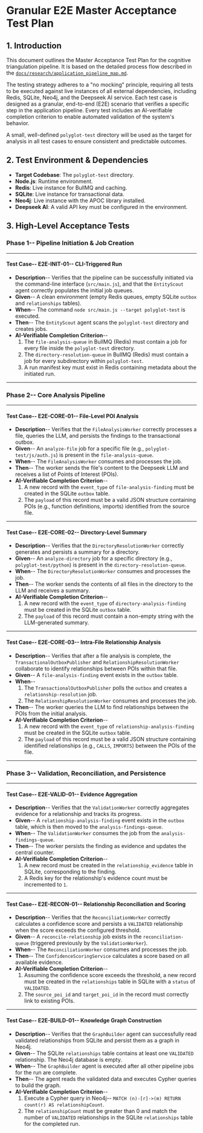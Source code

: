 # Granular E2E Master Acceptance Test Plan

## 1. Introduction

This document outlines the Master Acceptance Test Plan for the cognitive triangulation pipeline. It is based on the detailed process flow described in the [`docs/research/application_pipeline_map.md`](../research/application_pipeline_map.md).

The testing strategy adheres to a "no mocking" principle, requiring all tests to be executed against live instances of all external dependencies, including Redis, SQLite, Neo4j, and the Deepseek AI service. Each test case is designed as a granular, end-to-end (E2E) scenario that verifies a specific step in the application pipeline. Every test includes an AI-verifiable completion criterion to enable automated validation of the system's behavior.

A small, well-defined `polyglot-test` directory will be used as the target for analysis in all test cases to ensure consistent and predictable outcomes.

## 2. Test Environment & Dependencies

- **Target Codebase**: The `polyglot-test` directory.
- **Node.js**: Runtime environment.
- **Redis**: Live instance for BullMQ and caching.
- **SQLite**: Live instance for transactional data.
- **Neo4j**: Live instance with the APOC library installed.
- **Deepseek AI**: A valid API key must be configured in the environment.

## 3. High-Level Acceptance Tests

### Phase 1-- Pipeline Initiation & Job Creation

---

#### Test Case-- E2E-INIT-01-- CLI-Triggered Run

- **Description**-- Verifies that the pipeline can be successfully initiated via the command-line interface (`src/main.js`), and that the `EntityScout` agent correctly populates the initial job queues.
- **Given**-- A clean environment (empty Redis queues, empty SQLite `outbox` and `relationships` tables).
- **When**-- The command `node src/main.js --target polyglot-test` is executed.
- **Then**-- The `EntityScout` agent scans the `polyglot-test` directory and creates jobs.
- **AI-Verifiable Completion Criterion**--
    1.  The `file-analysis-queue` in BullMQ (Redis) must contain a job for every file inside the `polyglot-test` directory.
    2.  The `directory-resolution-queue` in BullMQ (Redis) must contain a job for every subdirectory within `polyglot-test`.
    3.  A run manifest key must exist in Redis containing metadata about the initiated run.

---

### Phase 2-- Core Analysis Pipeline

---

#### Test Case-- E2E-CORE-01-- File-Level POI Analysis

- **Description**-- Verifies that the `FileAnalysisWorker` correctly processes a file, queries the LLM, and persists the findings to the transactional outbox.
- **Given**-- An `analyze-file` job for a specific file (e.g., `polyglot-test/js/auth.js`) is present in the `file-analysis-queue`.
- **When**-- The `FileAnalysisWorker` consumes and processes the job.
- **Then**-- The worker sends the file's content to the Deepseek LLM and receives a list of Points of Interest (POIs).
- **AI-Verifiable Completion Criterion**--
    1.  A new record with the `event_type` of `file-analysis-finding` must be created in the SQLite `outbox` table.
    2.  The `payload` of this record must be a valid JSON structure containing POIs (e.g., function definitions, imports) identified from the source file.

---

#### Test Case-- E2E-CORE-02-- Directory-Level Summary

- **Description**-- Verifies that the `DirectoryResolutionWorker` correctly generates and persists a summary for a directory.
- **Given**-- An `analyze-directory` job for a specific directory (e.g., `polyglot-test/python`) is present in the `directory-resolution-queue`.
- **When**-- The `DirectoryResolutionWorker` consumes and processes the job.
- **Then**-- The worker sends the contents of all files in the directory to the LLM and receives a summary.
- **AI-Verifiable Completion Criterion**--
    1.  A new record with the `event_type` of `directory-analysis-finding` must be created in the SQLite `outbox` table.
    2.  The `payload` of this record must contain a non-empty string with the LLM-generated summary.

---

#### Test Case-- E2E-CORE-03-- Intra-File Relationship Analysis

- **Description**-- Verifies that after a file analysis is complete, the `TransactionalOutboxPublisher` and `RelationshipResolutionWorker` collaborate to identify relationships between POIs within that file.
- **Given**-- A `file-analysis-finding` event exists in the `outbox` table.
- **When**--
    1. The `TransactionalOutboxPublisher` polls the `outbox` and creates a `relationship-resolution` job.
    2. The `RelationshipResolutionWorker` consumes and processes the job.
- **Then**-- The worker queries the LLM to find relationships between the POIs from the initial analysis.
- **AI-Verifiable Completion Criterion**--
    1.  A new record with the `event_type` of `relationship-analysis-finding` must be created in the SQLite `outbox` table.
    2.  The `payload` of this record must be a valid JSON structure containing identified relationships (e.g., `CALLS`, `IMPORTS`) between the POIs of the file.

---

### Phase 3-- Validation, Reconciliation, and Persistence

---

#### Test Case-- E2E-VALID-01-- Evidence Aggregation

- **Description**-- Verifies that the `ValidationWorker` correctly aggregates evidence for a relationship and tracks its progress.
- **Given**-- A `relationship-analysis-finding` event exists in the `outbox` table, which is then moved to the `analysis-findings-queue`.
- **When**-- The `ValidationWorker` consumes the job from the `analysis-findings-queue`.
- **Then**-- The worker persists the finding as evidence and updates the central counter.
- **AI-Verifiable Completion Criterion**--
    1.  A new record must be created in the `relationship_evidence` table in SQLite, corresponding to the finding.
    2.  A Redis key for the relationship's evidence count must be incremented to `1`.

---

#### Test Case-- E2E-RECON-01-- Relationship Reconciliation and Scoring

- **Description**-- Verifies that the `ReconciliationWorker` correctly calculates a confidence score and persists a `VALIDATED` relationship when the score exceeds the configured threshold.
- **Given**-- A `reconcile-relationship` job exists in the `reconciliation-queue` (triggered previously by the `ValidationWorker`).
- **When**-- The `ReconciliationWorker` consumes and processes the job.
- **Then**-- The `ConfidenceScoringService` calculates a score based on all available evidence.
- **AI-Verifiable Completion Criterion**--
    1.  Assuming the confidence score exceeds the threshold, a new record must be created in the `relationships` table in SQLite with a `status` of `VALIDATED`.
    2.  The `source_poi_id` and `target_poi_id` in the record must correctly link to existing POIs.

---

#### Test Case-- E2E-BUILD-01-- Knowledge Graph Construction

- **Description**-- Verifies that the `GraphBuilder` agent can successfully read validated relationships from SQLite and persist them as a graph in Neo4j.
- **Given**-- The SQLite `relationships` table contains at least one `VALIDATED` relationship. The Neo4j database is empty.
- **When**-- The `GraphBuilder` agent is executed after all other pipeline jobs for the run are complete.
- **Then**-- The agent reads the validated data and executes Cypher queries to build the graph.
- **AI-Verifiable Completion Criterion**--
    1.  Execute a Cypher query in Neo4j-- `MATCH (n)-[r]->(m) RETURN count(r) AS relationshipCount`.
    2.  The `relationshipCount` must be greater than 0 and match the number of `VALIDATED` relationships in the SQLite `relationships` table for the completed run.